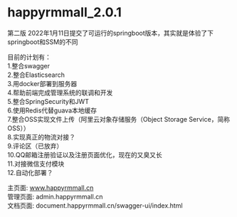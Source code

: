 # happyrmmall_2.0.1
第二版
2022年1月11日提交了可运行的springboot版本，其实就是体验了下springboot和SSM的不同

目前的计划有：  
  1.整合swagger  
  2.整合Elasticsearch  
  3.用docker部署到服务器  
  4.帮助前端完成管理系统的联调和开发  
  5.整合SpringSecurity和JWT  
  6.使用Redis代替guava本地缓存  
  7.整合OSS实现文件上传（阿里云对象存储服务（Object Storage Service，简称 OSS））  
  8.实现真正的物流对接？  
  9.评论区（已放弃）  
  10.QQ邮箱注册验证以及注册页面优化，现在的又臭又长  
  11.对接微信支付模块  
  12.自动化部署？  




主页面:    www.happyrmmall.cn  
管理页面:  admin.happyrmmall.cn  
文档页面:  document.happyrmmall.cn/swagger-ui/index.html
